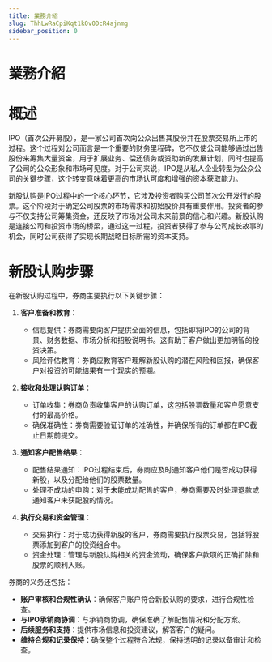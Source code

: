 ```yaml
---
title: 業務介紹
slug: ThhLwRaCpiKqt1kOv0DcR4ajnmg
sidebar_position: 0
---
```



# 業務介紹

# 概述

IPO（首次公开募股），是一家公司首次向公众出售其股份并在股票交易所上市的过程。这个过程对公司而言是一个重要的财务里程碑，它不仅使公司能够通过出售股份来筹集大量资金，用于扩展业务、偿还债务或资助新的发展计划，同时也提高了公司的公众形象和市场可见度。对于公司来说，IPO是从私人企业转型为公众公司的关键步骤，这个转变意味着更高的市场认可度和增强的资本获取能力。

新股认购是IPO过程中的一个核心环节，它涉及投资者购买公司首次公开发行的股票。这个阶段对于确定公司股票的市场需求和初始股价具有重要作用。投资者的参与不仅支持公司筹集资金，还反映了市场对公司未来前景的信心和兴趣。新股认购是连接公司和投资市场的桥梁，通过这一过程，投资者获得了参与公司成长故事的机会，同时公司获得了实现长期战略目标所需的资本支持。

# 新股认购步骤

在新股认购过程中，券商主要执行以下关键步骤：

1. **客户准备和教育**：
    - 信息提供：券商需要向客户提供全面的信息，包括即将IPO的公司的背景、财务数据、市场分析和招股说明书。这有助于客户做出更加明智的投资决策。
    - 风险评估教育：券商应教育客户理解新股认购的潜在风险和回报，确保客户对投资的可能结果有一个现实的预期。

2. **接收和处理认购订单**：
    - 订单收集：券商负责收集客户的认购订单，这包括股票数量和客户愿意支付的最高价格。
    - 确保准确性：券商需要验证订单的准确性，并确保所有的订单都在IPO截止日期前提交。

3. **通知客户配售结果**：
    - 配售结果通知：IPO过程结束后，券商应及时通知客户他们是否成功获得新股，以及分配给他们的股票数量。
    - 处理不成功的申购：对于未能成功配售的客户，券商需要及时处理退款或通知客户未获配股的情况。

4. **执行交易和资金管理**：
    - 交易执行：对于成功获得新股的客户，券商需要执行股票交易，包括将股票添加到客户的投资组合中。
    - 资金处理：管理与新股认购相关的资金流动，确保客户款项的正确扣除和股票的顺利入账。

券商的义务还包括：

- **账户审核和合规性确认**：确保客户账户符合新股认购的要求，进行合规性检查。
- **与IPO承销商协调**：与承销商协调，确保准确了解配售情况和分配方案。
- **后续服务和支持**：提供市场信息和投资建议，解答客户的疑问。
- **维持合规和记录保持**：确保整个过程符合法规，保持透明的记录以备审计和检查。

